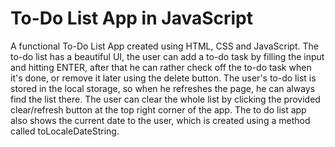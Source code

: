 # To-Do List App in JavaScript
A functional To-Do List App created using HTML, CSS and JavaScript. 
The to-do list has a beautiful UI, the user can add a to-do task by filling the input and hitting ENTER, after that he can rather check off the to-do task when it's done, or remove it later using the delete button. The user's to-do list is stored in the local storage, so when he refreshes the page, he can always find the list there.
The user can clear the whole list by clicking the provided clear/refresh button at the top right corner of the app.
The to do list app also shows the current date to the user, which is created using a method called toLocaleDateString.
